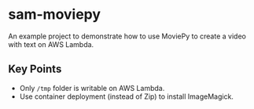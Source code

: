 # sam-moviepy

An example project to demonstrate how to use MoviePy to create a video with text on AWS Lambda.

## Key Points

- Only `/tmp` folder is writable on AWS Lambda.
- Use container deployment (instead of Zip) to install ImageMagick.